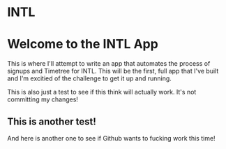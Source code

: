 # INTL

# Welcome to the INTL App 

This is where I'll attempt to write an app that automates the process of signups and Timetree for INTL. This will be the first, full app that I've built and I'm excitied of the challenge to get it up and running. 

This is also just a test to see if this think will actually work. It's not committing my changes! 

## This is another test! 

And here is another one to see if Github wants to fucking work this time! 
